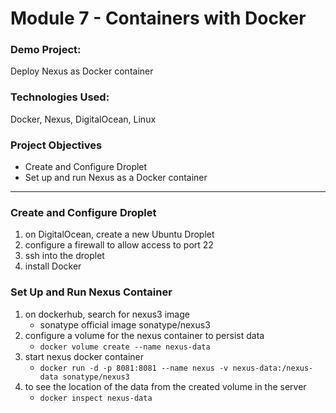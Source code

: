 # Module 7 - Containers with Docker

### Demo Project:
Deploy Nexus as Docker container

### Technologies Used:
Docker, Nexus, DigitalOcean, Linux

### Project Objectives
- Create and Configure Droplet
- Set up and run Nexus as a Docker container
---
### Create and Configure Droplet
1. on DigitalOcean, create a new Ubuntu Droplet
2. configure a firewall to allow access to port 22
3. ssh into the droplet
4. install Docker

### Set Up and Run Nexus Container
1. on dockerhub, search for nexus3 image
    - sonatype official image sonatype/nexus3
2. configure a volume for the nexus container to persist data
    - `docker volume create --name nexus-data`
3. start nexus docker container
    - `docker run -d -p 8081:8081 --name nexus -v nexus-data:/nexus-data sonatype/nexus3`
4. to see the location of the data from the created volume in the server
    - `docker inspect nexus-data`